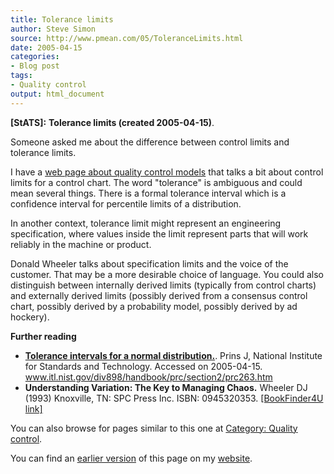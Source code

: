 ```yaml
---
title: Tolerance limits
author: Steve Simon
source: http://www.pmean.com/05/ToleranceLimits.html
date: 2005-04-15
categories:
- Blog post
tags:
- Quality control
output: html_document
---
```

**[StATS]:** **Tolerance limits (created
2005-04-15)**.

Someone asked me about the difference between control limits and
tolerance limits.

I have a [web page about quality control models](../model/quality.asp)
that talks a bit about control limits for a control chart. The word
"tolerance" is ambiguous and could mean several things. There is a
formal tolerance interval which is a confidence interval for percentile
limits of a distribution.

In another context, tolerance limit might represent an engineering
specification, where values inside the limit represent parts that will
work reliably in the machine or product.

Donald Wheeler talks about specification limits and the voice of the
customer. That may be a more desirable choice of language. You could
also distinguish between internally derived limits (typically from
control charts) and externally derived limits (possibly derived from a
consensus control chart, possibly derived by a probability model,
possibly derived by ad hockery).

**Further reading**

-   **[Tolerance intervals for a normal
    distribution.](http://www.itl.nist.gov/div898/handbook/prc/section2/prc263.htm%20)**.
    Prins J, National Institute for Standards and Technology. Accessed
    on 2005-04-15.
    www.itl.nist.gov/div898/handbook/prc/section2/prc263.htm
-   **Understanding Variation: The Key to Managing Chaos.** Wheeler
    DJ (1993) Knoxville, TN: SPC Press Inc. ISBN: 0945320353.
    [\[BookFinder4U
    link\]](http://www.bookfinder4u.com/detail/0945320353.html)

 You can also browse
for pages similar to this one at [Category: Quality
control](../category/QualityControl.html).

You can find an [earlier version][sim1] of this page on my [website][sim2].

[sim1]: http://www.pmean.com/05/ToleranceLimits.html
[sim2]: http://www.pmean.com

